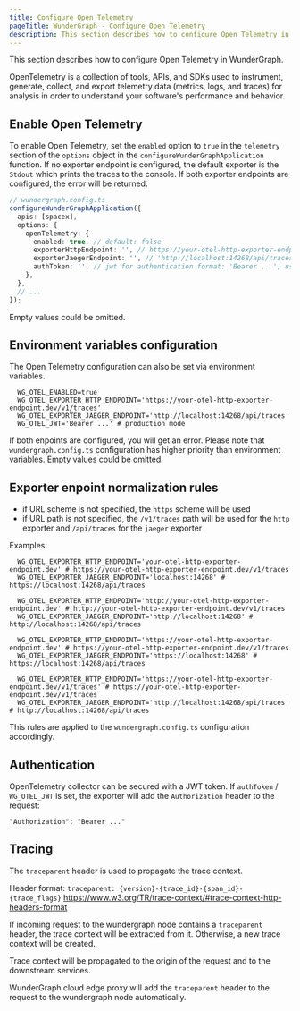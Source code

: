 ```yaml
---
title: Configure Open Telemetry
pageTitle: WunderGraph - Configure Open Telemetry
description: This section describes how to configure Open Telemetry in WunderGraph.
---
```


This section describes how to configure Open Telemetry in WunderGraph.

OpenTelemetry is a collection of tools, APIs, and SDKs used to instrument, generate, collect, and export telemetry data (metrics, logs, and traces) for analysis in order to understand your software's performance and behavior.

## Enable Open Telemetry

To enable Open Telemetry, set the `enabled` option to `true` in the `telemetry` section of the `options` object in the `configureWunderGraphApplication` function.
If no exporter endpoint is configured, the default exporter is the `Stdout` which prints the traces to the console.
If both exporter endpoints are configured, the error will be returned.

```typescript
// wundergraph.config.ts
configureWunderGraphApplication({
  apis: [spacex],
  options: {
    openTelemetry: {
      enabled: true, // default: false
      exporterHttpEndpoint: '', // https://your-otel-http-exporter-endpoint.dev/v1/traces, otel http exporter endpoint
      exporterJaegerEndpoint: '', // 'http://localhost:14268/api/traces' we recommend to use it for development
      authToken: '', // jwt for authentication format: 'Bearer ...', use for development only, adds authentication header to the exporter
    },
  },
  // ...
});
```

Empty values could be omitted.

## Environment variables configuration

The Open Telemetry configuration can also be set via environment variables.

```shell
  WG_OTEL_ENABLED=true
  WG_OTEL_EXPORTER_HTTP_ENDPOINT='https://your-otel-http-exporter-endpoint.dev/v1/traces'
  WG_OTEL_EXPORTER_JAEGER_ENDPOINT='http://localhost:14268/api/traces'
  WG_OTEL_JWT='Bearer ...' # production mode
```

If both enpoints are configured, you will get an error.
Please note that `wundergraph.config.ts` configuration has higher priority than environment variables.
Empty values could be omitted.

## Exporter enpoint normalization rules

- if URL scheme is not specified, the `https` scheme will be used
- if URL path is not specified, the `/v1/traces` path will be used for the `http` exporter and `/api/traces` for the `jaeger` exporter

Examples:

```shell
  WG_OTEL_EXPORTER_HTTP_ENDPOINT='your-otel-http-exporter-endpoint.dev' # https://your-otel-http-exporter-endpoint.dev/v1/traces
  WG_OTEL_EXPORTER_JAEGER_ENDPOINT='localhost:14268' # https://localhost:14268/api/traces

  WG_OTEL_EXPORTER_HTTP_ENDPOINT='http://your-otel-http-exporter-endpoint.dev' # http://your-otel-http-exporter-endpoint.dev/v1/traces
  WG_OTEL_EXPORTER_JAEGER_ENDPOINT='http://localhost:14268' # http://localhost:14268/api/traces

  WG_OTEL_EXPORTER_HTTP_ENDPOINT='https://your-otel-http-exporter-endpoint.dev' # https://your-otel-http-exporter-endpoint.dev/v1/traces
  WG_OTEL_EXPORTER_JAEGER_ENDPOINT='https://localhost:14268' # https://localhost:14268/api/traces

  WG_OTEL_EXPORTER_HTTP_ENDPOINT='https://your-otel-http-exporter-endpoint.dev/v1/traces' # https://your-otel-http-exporter-endpoint.dev/v1/traces
  WG_OTEL_EXPORTER_JAEGER_ENDPOINT='http://localhost:14268/api/traces' # http://localhost:14268/api/traces
```

This rules are applied to the `wundergraph.config.ts` configuration accordingly.

## Authentication

OpenTelemetry collector can be secured with a JWT token.
If `authToken` / `WG_OTEL_JWT` is set, the exporter will add the `Authorization` header to the request:

```
"Authorization": "Bearer ..."
```

## Tracing

The `traceparent` header is used to propagate the trace context.

Header format: `traceparent: {version}-{trace_id}-{span_id}-{trace_flags}`
https://www.w3.org/TR/trace-context/#trace-context-http-headers-format

If incoming request to the wundergraph node contains a `traceparent` header, the trace context will be extracted from it.
Otherwise, a new trace context will be created.

Trace context will be propagated to the origin of the request and to the downstream services.

WunderGraph cloud edge proxy will add the `traceparent` header to the request to the wundergraph node automatically.
